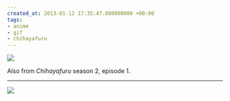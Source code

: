 ```yaml
---
created_at: 2013-01-12 17:35:47.000000000 +00:00
tags:
- anime
- gif
- chihayafuru
---
```


![](/blog/media/tumblr_mgiwvnGr3t1qim2zwo1_500.gif)

Also from *Chihayafuru* season 2, episode 1.

------------------------------------------------------------------------

[![](/blog/media/tumblr_inline_mgiwtarHR51qhcb4p.png)](http://www.reddit.com/r/anime/comments/16ea5o/spoilers_chihayafuru_s2_01_discussion/)
